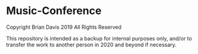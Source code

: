 # Music-Conference
Copyright Brian Davis 2019 All Rights Reserved

This repository is intended as a backup for internal purposes only, and/or to transfer the work to another person in 2020 and beyond if necessary. 